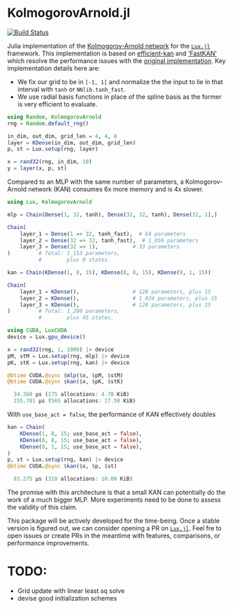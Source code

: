# KolmogorovArnold.jl

[![Build Status](https://github.com/vpuri3/KolmogorovArnold.jl/actions/workflows/CI.yml/badge.svg?branch=master)](https://github.com/vpuri3/KolmogorovArnold.jl/actions/workflows/CI.yml?query=branch%3Amaster)

Julia implementation of the [Kolmogorov-Arnold network](https://arxiv.org/abs/2404.19756)
for the [`Lux.jl`](https://lux.csail.mit.edu/stable/) framework.
This implementation is based on [efficient-kan](https://github.com/Blealtan/efficient-kan)
and ['FastKAN'](https://github.com/ZiyaoLi/fast-kan) which resolve the performance
issues with the [original implementation](https://github.com/KindXiaoming/pykan).
Key implementation details here are:
- We fix our grid to be in `[-1, 1]` and normalize the the input to lie in that interval with `tanh` or `NNlib.tanh_fast`.
- We use radial basis functions in place of the spline basis as the former is very efficient to evaluate.

```julia
using Random, KolmogorovArnold
rng = Random.default_rng()

in_dim, out_dim, grid_len = 4, 4, 8
layer = KDense(in_dim, out_dim, grid_len)
p, st = Lux.setup(rng, layer)

x = rand32(rng, in_dim, 10)
y = layer(x, p, st)
```

Compared to an MLP with the same number of parameters, a Kolmogorov-Arnold network (KAN)
consumes 6x more memory and is 4x slower.
```julia
using Lux, KolmogorovArnold

mlp = Chain(Dense(1, 32, tanh), Dense(32, 32, tanh), Dense(32, 1),)
```
```julia
Chain(
    layer_1 = Dense(1 => 32, tanh_fast),  # 64 parameters
    layer_2 = Dense(32 => 32, tanh_fast),  # 1_056 parameters
    layer_3 = Dense(32 => 1),           # 33 parameters
)         # Total: 1_153 parameters,
          #        plus 0 states.
```

```julia
kan = Chain(KDense(1, 8, 15), KDense(8, 8, 15), KDense(8, 1, 15))
```
```julia
Chain(
    layer_1 = KDense(),                 # 128 parameters, plus 15
    layer_2 = KDense(),                 # 1_024 parameters, plus 15
    layer_3 = KDense(),                 # 128 parameters, plus 15
)         # Total: 1_280 parameters,
          #        plus 45 states.
```
```julia
using CUDA, LuxCUDA
device = Lux.gpu_device()

x = rand32(rng, 1, 1000) |> device
pM, stM = Lux.setup(rng, mlp) |> device
pK, stK = Lux.setup(rng, kan) |> device

@btime CUDA.@sync $mlp($x, $pM, $stM)
@btime CUDA.@sync $kan($x, $pK, $stK)
```
```julia
  34.360 μs (175 allocations: 4.78 KiB)
  155.781 μs (565 allocations: 17.50 KiB)
```
With `use_base_act = false`, the performance of KAN effectively doubles
```julia
kan = Chain(
    KDense(1, 8, 15; use_base_act = false),
    KDense(8, 8, 15; use_base_act = false),
    KDense(8, 1, 15; use_base_act = false),
)
p, st = Lux.setup(rng, kan) |> device
@btime CUDA.@sync $kan($x, $p, $st)
```
```julia
  83.275 μs (310 allocations: 10.00 KiB)
```
The promise with this architecture is that a small KAN can potentially do the work of a
much bigger MLP.
More experiments need to be done to assess the validity of this claim.

This package will be actively developed for the time-being.
Once a stable version is figured out, we can consider opening a PR on [`Lux.jl`](https://github.com/LuxDL/Lux.jl).
Feel fre to open issues or create PRs in the meantime with features, comparisons, or performance improvements.

# TODO:
- Grid update with linear least sq solve
- devise good initialization schemes
